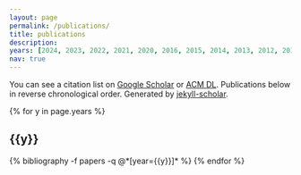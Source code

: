 ```yaml
---
layout: page
permalink: /publications/
title: publications
description:
years: [2024, 2023, 2022, 2021, 2020, 2016, 2015, 2014, 2013, 2012, 2011, 2010, 2009, 2008, 2007, 2006, 2005, 2004, 2003, 2002, 2001, 1997]
nav: true
---
```


 You can see a citation list on <a href="https://scholar.google.com/citations?user=csgUXLsAAAAJ&hl=en&oi=ao">Google Scholar</a> or <a href="https://dl.acm.org/author_page.cfm?id=81100632765&CFID=751179540&CFTOKEN=24574490">ACM DL</a>. Publications below in reverse chronological order. Generated by <a href="https://github.com/inukshuk/jekyll-scholar">jekyll-scholar</a>.
 
 <div class="publications">

{% for y in page.years %}
  <h2 class="year">{{y}}</h2>
  {% bibliography -f papers -q @*[year={{y}}]* %}
{% endfor %}

</div>
